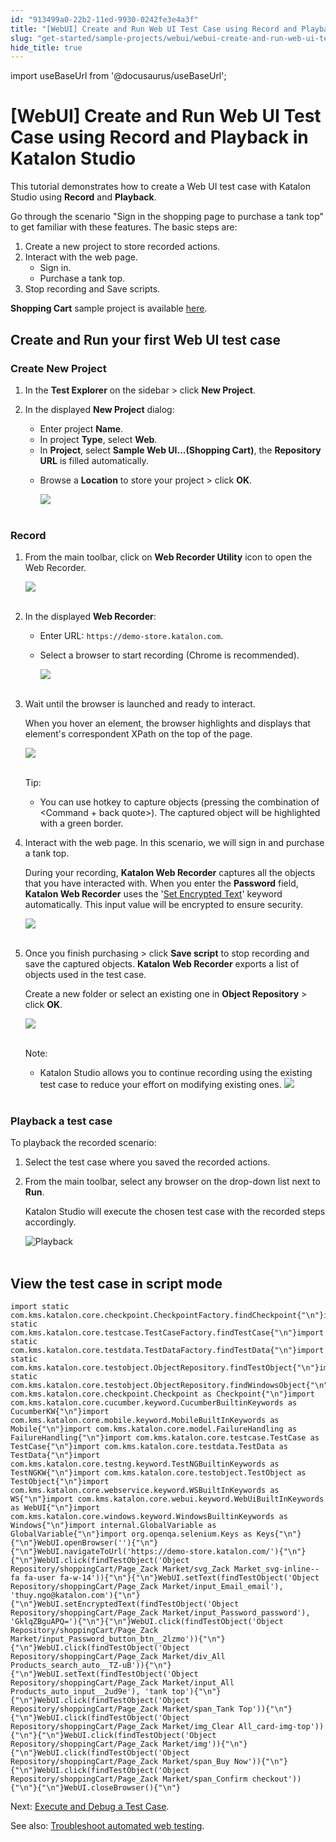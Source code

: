 ```yaml
---
id: "913499a0-22b2-11ed-9930-0242fe3e4a3f"
title: "[WebUI] Create and Run Web UI Test Case using Record and Playback in Katalon Studio"
slug: "get-started/sample-projects/webui/webui-create-and-run-web-ui-test-case-using-record-and-playback-in-katalon-studio"
hide_title: true
---
```

import useBaseUrl from '@docusaurus/useBaseUrl';


# <a id="id" class="anchor_top_offset"/><a id="ariaid-title1" class="anchor_top_offset"/>[WebUI] Create and Run Web UI Test Case using Record and Playback in <span xmlns="http://www.w3.org/1999/xhtml" className="ph">Katalon Studio</span> 

<p xmlns="http://www.w3.org/1999/xhtml" className="p">This tutorial demonstrates how to create a Web UI test case with   <span className="ph">Katalon Studio</span> using <strong className="ph b">Record</strong> and   <strong className="ph b">Playback</strong>.</p> 
<p xmlns="http://www.w3.org/1999/xhtml" className="p">Go through the scenario "Sign in the shopping page to purchase a   tank top" to get familiar with these features. The basic steps   are:</p> 
<ol xmlns="http://www.w3.org/1999/xhtml" className="ol"><li className="li">Create a new project to store recorded actions.</li><li className="li">Interact with the web page.      <ul className="ul"><li className="li">Sign in.</li><li className="li">Purchase a tank top.</li></ul>   </li><li className="li">Stop recording and Save scripts.</li></ol> 
<p xmlns="http://www.w3.org/1999/xhtml" className="p">   <strong className="ph b">Shopping Cart</strong> sample project is available <a className="xref j-external-link" href="https://github.com/katalon-studio-samples/shopping-cart-tests" target="_blank">here</a>.</p> 

## <a id="id_1" class="anchor_top_offset"/>Create and Run your first Web UI test case


### <a id="id_2" class="anchor_top_offset"/>Create New Project

<ol xmlns="http://www.w3.org/1999/xhtml" className="ol"><li className="li">     <p className="p">In the <strong className="ph b">Test Explorer</strong> on the sidebar &gt; click       <strong className="ph b">New Project</strong>.</p>   </li><li className="li">     <p className="p">In the displayed <strong className="ph b">New Project</strong> dialog:</p>     <ul className="ul"><li className="li">Enter project <strong className="ph b">Name</strong>.</li><li className="li">In project <strong className="ph b">Type</strong>, select         <strong className="ph b">Web</strong>.</li><li className="li">In <strong className="ph b">Project</strong>, select <strong className="ph b">Sample Web           UI...(Shopping Cart)</strong>, the <strong className="ph b">Repository URL</strong>         is filled automatically.</li><li className="li">         <p className="p">Browse a <strong className="ph b">Location</strong> to store your project &gt;           click <strong className="ph b">OK</strong>.</p>         <p className="p">           <img className="image" src={useBaseUrl("https://github.com/katalon-studio/docs-images/raw/master/katalon-studio/docs/recording-webui-test/new-project.png")} width={750} /><br /><br />         </p>       </li></ul>   </li></ol> 

### <a id="id_3" class="anchor_top_offset"/>Record

<ol xmlns="http://www.w3.org/1999/xhtml" className="ol"><li className="li">     <p className="p">From the main toolbar, click on <strong className="ph b">Web Recorder Utility</strong> icon to open the Web Recorder.</p>     <p className="p"><img className="image" src={useBaseUrl("https://github.com/katalon-studio/docs-images/raw/master/katalon-studio/docs/recording-webui-test/web-record-icon.png")} width={200} /><br /><br /></p>   </li><li className="li">     <p className="p">In the displayed <strong className="ph b">Web Recorder</strong>:</p>     <ul className="ul"><li className="li">Enter URL: <code className="ph codeph">https://demo-store.katalon.com</code>.</li><li className="li">         <p className="p">Select a browser to start recording (Chrome is recommended).</p>         <p className="p"><img className="image" src={useBaseUrl("https://github.com/katalon-studio/docs-images/raw/master/katalon-studio/docs/recording-webui-test/selectb-browser.png")} width={750} /><br /><br /></p>       </li></ul>   </li><li className="li">     <p className="p">Wait until the browser is launched and ready to interact.</p>     <p className="p">When you hover an element, the browser highlights and displays that element's correspondent XPath on the top of the page.</p>     <p className="p"><img className="image" src={useBaseUrl("https://github.com/katalon-studio/docs-images/raw/master/katalon-studio/docs/recording-webui-test/xpath.png")} /><br /><br /></p>     <div className="note tip note_tip"><span className="note__title">Tip:</span>        <ul className="ul"><li className="li">           <p className="p">You can use hotkey to capture objects (pressing the combination of &lt;Command + back quote&gt;). The captured object will be highlighted with a green border.</p>         </li></ul>     </div>   </li><li className="li">     <p className="p">Interact with the web page. In this scenario, we will sign in and purchase a tank top.</p>     <p className="p">During your recording, <strong className="ph b">Katalon Web Recorder</strong> captures all the objects that you have interacted with. When you enter the <strong className="ph b">Password</strong> field, <strong className="ph b">Katalon Web Recorder</strong> uses the '<a className="xref" href="/author/keywords/keyword-description-in-katalon-studio/web-ui-keywords/webui-set-encrypted-text">Set Encrypted Text</a>' keyword automatically. This input value will be encrypted to ensure security.</p>     <p className="p"><img className="image" src={useBaseUrl("https://github.com/katalon-studio/docs-images/raw/master/katalon-studio/docs/recording-webui-test/recorded-actions.png")} width={750} /><br /><br /></p>   </li><li className="li">     <p className="p">Once you finish purchasing &gt; click <strong className="ph b">Save script</strong> to stop recording and save the captured objects. <strong className="ph b">Katalon Web Recorder</strong> exports a list of objects used in the test case.</p>     <p className="p">Create a new folder or select an existing one in <strong className="ph b">Object Repository</strong> &gt; click <strong className="ph b">OK</strong>.</p>     <p className="p"><img className="image" src={useBaseUrl("https://github.com/katalon-studio/docs-images/raw/master/katalon-studio/docs/recording-webui-test/select-repo.png")} width={750} /><br /><br /></p>     <div className="note note note_note"><span className="note__title">Note:</span>        <ul className="ul"><li className="li"><span className="ph">Katalon Studio</span> allows you to continue recording using the existing test case to reduce your effort on modifying existing ones. <img className="image" src={useBaseUrl("https://github.com/katalon-studio/docs-images/raw/master/katalon-studio/docs/recording-webui-test/test-case-modifying.png")} width={750} /><br /><br />         </li></ul>     </div>   </li></ol> 

### <a id="id_4" class="anchor_top_offset"/>Playback a test case

<p xmlns="http://www.w3.org/1999/xhtml" className="p">To playback the recorded scenario:</p> 
<ol xmlns="http://www.w3.org/1999/xhtml" className="ol"><li className="li">Select the test case where you saved the recorded actions.</li><li className="li">     <p className="p">From the main toolbar, select any browser on the drop-down list       next to <strong className="ph b">Run</strong>.</p>     <p className="p">Katalon Studio will execute the chosen test case with the       recorded steps accordingly.</p>     <p className="p">       <img className="image" src={useBaseUrl("https://github.com/katalon-studio/docs-images/raw/master/katalon-studio/docs/healthcare-samples/KS-TOOLBAR-Chrome.png")} width={250} alt="Playback" /><br /><br />     </p>   </li></ol> 

## <a id="id_5" class="anchor_top_offset"/>View the test case in script mode

<pre xmlns="http://www.w3.org/1999/xhtml" className="pre codeblock"><code>import static com.kms.katalon.core.checkpoint.CheckpointFactory.findCheckpoint{"\n"}import static com.kms.katalon.core.testcase.TestCaseFactory.findTestCase{"\n"}import static com.kms.katalon.core.testdata.TestDataFactory.findTestData{"\n"}import static com.kms.katalon.core.testobject.ObjectRepository.findTestObject{"\n"}import static com.kms.katalon.core.testobject.ObjectRepository.findWindowsObject{"\n"}import com.kms.katalon.core.checkpoint.Checkpoint as Checkpoint{"\n"}import com.kms.katalon.core.cucumber.keyword.CucumberBuiltinKeywords as CucumberKW{"\n"}import com.kms.katalon.core.mobile.keyword.MobileBuiltInKeywords as Mobile{"\n"}import com.kms.katalon.core.model.FailureHandling as FailureHandling{"\n"}import com.kms.katalon.core.testcase.TestCase as TestCase{"\n"}import com.kms.katalon.core.testdata.TestData as TestData{"\n"}import com.kms.katalon.core.testng.keyword.TestNGBuiltinKeywords as TestNGKW{"\n"}import com.kms.katalon.core.testobject.TestObject as TestObject{"\n"}import com.kms.katalon.core.webservice.keyword.WSBuiltInKeywords as WS{"\n"}import com.kms.katalon.core.webui.keyword.WebUiBuiltInKeywords as WebUI{"\n"}import com.kms.katalon.core.windows.keyword.WindowsBuiltinKeywords as Windows{"\n"}import internal.GlobalVariable as GlobalVariable{"\n"}import org.openqa.selenium.Keys as Keys{"\n"}{"\n"}WebUI.openBrowser(''){"\n"}{"\n"}WebUI.navigateToUrl('https://demo-store.katalon.com/'){"\n"}{"\n"}WebUI.click(findTestObject('Object Repository/shoppingCart/Page_Zack Market/svg_Zack Market_svg-inline--fa fa-user fa-w-14')){"\n"}{"\n"}WebUI.setText(findTestObject('Object Repository/shoppingCart/Page_Zack Market/input_Email_email'), 'thuy.ngo@katalon.com'){"\n"}{"\n"}WebUI.setEncryptedText(findTestObject('Object Repository/shoppingCart/Page_Zack Market/input_Password_password'), 'GklqZBguAPQ='){"\n"}{"\n"}WebUI.click(findTestObject('Object Repository/shoppingCart/Page_Zack Market/input_Password_button_btn__2lzmo')){"\n"}{"\n"}WebUI.click(findTestObject('Object Repository/shoppingCart/Page_Zack Market/div_All Products_search_auto__TZ-uB')){"\n"}{"\n"}WebUI.setText(findTestObject('Object Repository/shoppingCart/Page_Zack Market/input_All Products_auto_input__2ud9e'), 'tank top'){"\n"}{"\n"}WebUI.click(findTestObject('Object Repository/shoppingCart/Page_Zack Market/span_Tank Top')){"\n"}{"\n"}WebUI.click(findTestObject('Object Repository/shoppingCart/Page_Zack Market/img_Clear All_card-img-top')){"\n"}{"\n"}WebUI.click(findTestObject('Object Repository/shoppingCart/Page_Zack Market/img')){"\n"}{"\n"}WebUI.click(findTestObject('Object Repository/shoppingCart/Page_Zack Market/span_Buy Now')){"\n"}{"\n"}WebUI.click(findTestObject('Object Repository/shoppingCart/Page_Zack Market/span_Confirm checkout')){"\n"}{"\n"}WebUI.closeBrowser(){"\n"}</code></pre> 
<p xmlns="http://www.w3.org/1999/xhtml" className="p">Next: <a className="xref" href="/execute/execute-tests-with-katalon-studio/execute-a-test-case">Execute     and Debug a Test Case</a>.</p> 
<p xmlns="http://www.w3.org/1999/xhtml" className="p">See also:  <a className="xref" href="/author/troubleshooting-for-test-creation/troubleshoot-web-automated-testing/troubleshoot-web-test-execution-exceptions-overview">Troubleshoot     automated web testing</a>.</p> 
